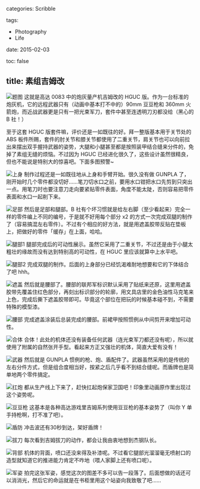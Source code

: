categories: Scribble

tags:

- Photography
- Life

date: 2015-02-03

toc: false

title: 素组吉姆改
---

![题图](http://7u2gqx.com1.z0.glb.clouddn.com/素组吉姆改01.jpg)
这就是高达 0083 中的炮灰量产机吉姆改的 HGUC 版。作为一台标准的炮灰机，它的远程武器只有（动画中基本打不中的）90mm 豆豆枪和 360mm 火箭炮，而近战武器更是只有一把光束军刀，套件中甚至连透明刀刃都没给（黑心的 B 社！）

<!--more-->

至于这套 HGUC 版套件嘛，评价还是一如既往的好。拜一整版基本用于关节处的 ABS 板件所赐，套件的肘关节和膝关节都使用了二重关节，肩关节也可以向前拉出来摆出双手握持武器的姿势，大腿和小腿甚至都是按照装甲结合缝来分件的，免掉了素组无缝的烦恼。不过因为 HGUC 已经进化很久了，这些设计虽然很精良，但也不能说是特别大的惊喜吧。下面多图预警~

![上身](http://7u2gqx.com1.z0.glb.clouddn.com/素组吉姆改02.jpg)
制作过程还是一如既往地从上身和手臂开始。很久没有做 GUNPLA 了，刚开始时几个零件都没切好……笔刀切水口之前，要用水口钳把水口先剪到只突出一点。用笔刀时也要注意刀走向要紧贴零件表面，角度不能太陡，否则容易把零件表面和水口一起削下来。

![足部](http://7u2gqx.com1.z0.glb.clouddn.com/素组吉姆改03.jpg)
然后是足部和腿部。B 社有个坏习惯就是给左右脚（至少看起来）完全一样的零件编上不同的编号，于是就不好用每个部分 x2 的方式一次完成双腿的制作了（容易搞混左右零件）。不过有个相应的好方法，就是用遮盖胶带反贴在垫板上，把做好的零件「缓存」在上面，哈哈。

![腿部1](http://7u2gqx.com1.z0.glb.clouddn.com/素组吉姆改04.jpg)
腿部完成后的可动性展示。虽然它采用了二重关节，不过还是由于小腿太粗壮的缘故而没有达到特别高的可动性，在 HGUC 里应该就算中上水平吧。

![腿部2](http://7u2gqx.com1.z0.glb.clouddn.com/素组吉姆改05.jpg)
完成双腿的制作。后面的上身部分已经饥渴难耐地想要和它的下体结合了吧 hhh。

![遮盖](http://7u2gqx.com1.z0.glb.clouddn.com/素组吉姆改06.jpg)
然后就是腰部了。腰部的联邦军标识默认采用了贴纸来还原，这里用遮盖胶带先覆盖住红色部分，再刻出标识部分的轮廓，用文具店里的金色油性马克笔来上色，完成后撕下遮盖胶带即可。毕竟这个部位在把玩的时候基本碰不到，不需要特殊的模型漆。

![腰部](http://7u2gqx.com1.z0.glb.clouddn.com/素组吉姆改07.jpg)
完成遮盖涂装后总装完成的腰部。前裙甲按照惯例从中间剪开来增加可动性。

![合体](http://7u2gqx.com1.z0.glb.clouddn.com/素组吉姆改08.jpg)
合体！此处的机体还没有装备任何武器（连光束军刀都还没有呢），所以就使用了附属的自然张开手型。看起来方正又强壮的机体，简直大爱有没有！

![武器](http://7u2gqx.com1.z0.glb.clouddn.com/素组吉姆改09.jpg)
然后就是 GUNPLA 惯例的枪、炮、盾配件了。武器虽然采用的是传统的左右分件方式，但是组合度相当好，按紧之后几乎看不到结合缝呢。而盾牌也是简单地两个零件搞定。

![扛炮](http://7u2gqx.com1.z0.glb.clouddn.com/素组吉姆改10.jpg)
都从生产线上下来了，赶快扛起炮保家卫国吧！印象里动画原作里出现过这个姿势呢。

![豆豆枪](http://7u2gqx.com1.z0.glb.clouddn.com/素组吉姆改11.jpg)
这基本是各种高达游戏里吉姆系列使用豆豆枪的基本姿势了（叫你 Y 单手持枪啊，打不准了吧）。

![盾防](http://7u2gqx.com1.z0.glb.clouddn.com/素组吉姆改12.jpg)
冲击波还有30秒到达，架好盾牌！

![拔刀](http://7u2gqx.com1.z0.glb.clouddn.com/素组吉姆改13.jpg)
每次看到吉姆拔刀的动作，都会让我由衷地想到杰钢队长。

![背部](http://7u2gqx.com1.z0.glb.clouddn.com/素组吉姆改14.jpg)
机体的背面，喷口还没来得及补漆呢。不过看它腿部光溜溜毫无喷射口的造型就知道它的推进能力肯定不咋地（喂人家脚上还有喷口呢）。

![军姿](http://7u2gqx.com1.z0.glb.clouddn.com/素组吉姆改15.jpg)
拍完这张军姿，感觉这次的图差不多可以告一段落了。后面想做的话还可以消消光，然后它的命运就是在书柜里用这个站姿向我致敬了吧……
